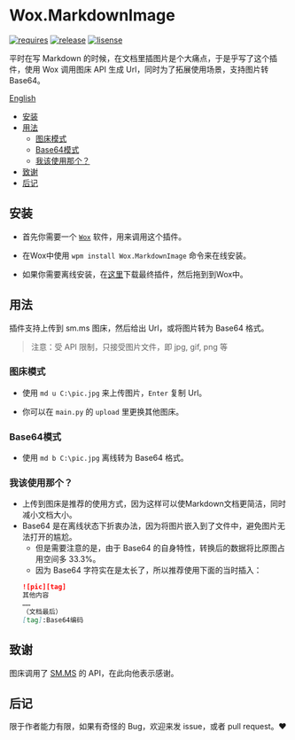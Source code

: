 # Wox.MarkdownImage <!-- omit in toc --> 
[![requires][requires_pic]][wox]
[![release][release_pic]][release]
[![lisense][license_pic]][license]

平时在写 Markdown 的时候，在文档里插图片是个大痛点，于是乎写了这个插件，使用 Wox 调用图床 API 生成 Url，同时为了拓展使用场景，支持图片转 Base64。

[English][en]

* [安装](#安装)
* [用法](#用法)
	* [图床模式](#图床模式)
	* [Base64模式](#base64模式)
	* [我该使用那个？](#我该使用那个)
* [致谢](#致谢)
* [后记](#后记)

## 安装
- 首先你需要一个 [`Wox`][wox] 软件，用来调用这个插件。
  
- 在Wox中使用 `wpm install Wox.MarkdownImage` 命令来在线安装。
  
- 如果你需要离线安装，在[这里][release]下载最终插件，然后拖到到Wox中。

## 用法
插件支持上传到 sm.ms 图床，然后给出 Url，或将图片转为 Base64 格式。
  
> 注意：受 API 限制，只接受图片文件，即 jpg, gif, png 等

### 图床模式
- 使用 `md u C:\pic.jpg` 来上传图片，`Enter` 复制 Url。
  
- 你可以在 `main.py` 的 `upload` 里更换其他图床。

### Base64模式
- 使用 `md b C:\pic.jpg` 离线转为 Base64 格式。

### 我该使用那个？
- 上传到图床是推荐的使用方式，因为这样可以使Markdown文档更简洁，同时减小文档大小。
- Base64 是在离线状态下折衷办法，因为将图片嵌入到了文件中，避免图片无法打开的尴尬。
	- 但是需要注意的是，由于 Base64 的自身特性，转换后的数据将比原图占用空间多 33.3%。
	- 因为 Base64 字符实在是太长了，所以推荐使用下面的当时插入：
	```markdown
	![pic][tag]
	其他内容
	……
	（文档最后）
	[tag]:Base64编码
	```
## 致谢
图床调用了 [SM.MS][sm] 的 API，在此向他表示感谢。

## 后记
限于作者能力有限，如果有奇怪的 Bug，欢迎来发 issue，或者 pull request。:heart:


[sm]:https://sm.ms/
[en]:https://github.com/AndrewLauu/Wox.MarkdownImage/blob/master/README-en.md
[release_pic]:https://img.shields.io/github/release/qubyte/rubidium.svg?maxAge=2592000
[release]:https://github.com/AndrewLauu/Wox.MarkdownImage/releases
[requires_pic]:https://img.shields.io/badge/requires-wox-%2337BB96.svg
[wox]:http://www.wox.one
[license_pic]:https://img.shields.io/hexpm/l/plug.svg
[license]:http://www.apache.org/licenses